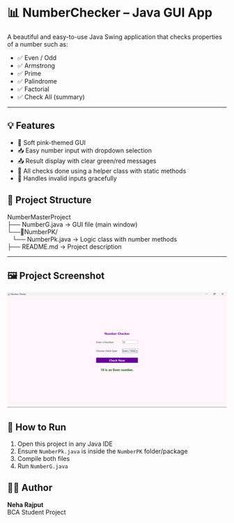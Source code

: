 # 📊 NumberChecker – Java GUI App

A beautiful and easy-to-use Java Swing application that checks properties of a number such as:
- ✅ Even / Odd
- ✅ Armstrong
- ✅ Prime
- ✅ Palindrome
- ✅ Factorial
- ✅ Check All (summary)
---

## 💡 Features
- 🎨 Soft pink-themed GUI
- 📥 Easy number input with dropdown selection
- 📤 Result display with clear green/red messages
- 🧠 All checks done using a helper class with static methods
- 🚫 Handles invalid inputs gracefully

## 📁 Project Structure<br>
NumberMasterProject<br>
├── NumberG.java         → GUI file (main window)     
└──📁NumberPK/<br>
    &nbsp;&nbsp;&nbsp;└── NumberPk.java   → Logic class with number methods<br>
├── README.md           → Project description<br>

---

## 🖼️ Project Screenshot
![Java GUI Screenshot](https://github.com/Rajput-Neha-Jitendra/Java-Practicles-and-Projects-/blob/main/Java_Projects/Number%20Checker/NumberChecker.png)

## 🚀 How to Run
1. Open this project in any Java IDE
2. Ensure `NumberPk.java` is inside the `NumberPK` folder/package
3. Compile both files
4. Run `NumberG.java`

## 👩‍💻 Author
**Neha Rajput**  
BCA Student Project





